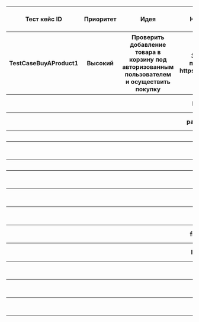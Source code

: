 <table>
    <thead>
        <tr>
            <th>Тест кейс ID</th>
            <th>Приоритет</th>
            <th>Идея</th>
            <th>Необходимые данные </th>
            <th>Шаг</th>
            <th>Шаги теста </th>
            <th>Ожидаемый результат </th>
            <th>Статус: пройдено/нет </th>
        </tr>
    </thead>
    <tbody>
        <tr>
            <th>TestCaseBuyAProduct1</th>
            <th>Высокий</th>
            <th>Проверить добавление товара в корзину под авторизованным пользователем и осуществить покупку</th>
            <th>Зарегистрированный пользователь на сайте https://www.saucedemo.com/</th>
            <th>1</th>
            <th>Открой сайт https://www.saucedemo.com/</th>
            <th>Загрузится страница https://www.saucedemo.com/</th>
            <th>пройдено</th>
        </tr>
        <tr>
            <th></th>
            <th></th>
            <th></th>
            <th>login - standard_user</th>
            <th>2</th>
            <th>Введи в поле "Username": "standard_user"</th>
            <th>Заполненое поле логина "standard_user"</th>
            <th>пройдено</th>
            <th></th>
            <th></th>
        </tr>
        <tr>
            <th></th>
            <th></th>
            <th></th>
            <th>password - secret_sauce</th>
            <th>3</th>
            <th>Введи в поле "Password": "secret_sauce"</th>
            <th>Заполненое поле пароля "secret_sauce"</th>
            <th>пройдено</th>
        </tr>
        <tr>
            <th></th>
            <th></th>
            <th></th>
            <th></th>
            <th>4</th>
            <th>Нажми на кнопку "Login"</th>
            <th>Заходит на сайт с товаром</th>
            <th>пройдено</th>
        </tr>
        <tr>
            <th></th>
            <th></th>
            <th></th>
            <th></th>
            <th>5</th>
            <th>Найди товар "Sauce Labs Backpack"</th>
            <th></th>
            <th>пройдено</th>
        </tr>
        <tr>
            <th></th>
            <th></th>
            <th></th>
            <th></th>
            <th>6</th>
            <th>Найди кнопку "Add to card" </th>
            <th></th>
            <th>пройдено</th>
        </tr>
        <tr>
            <th></th>
            <th></th>
            <th></th>
            <th></th>
            <th>7</th>
            <th>Нажми на кнопку "Add to card"</th>
            <th>Изменится значок тележки (правый верхний угол)</th>
            <th>пройдено</th>
        </tr>
        <tr>
            <th></th>
            <th></th>
            <th></th>
            <th></th>
            <th>8</th>
            <th>Кликни на "Тележку" (правый верхний угол)</th>
            <th>Перейдешь на покупки котоырые хочешь купить</th>
            <th>пройдено</th>
        </tr>
        <tr>
            <th></th>
            <th></th>
            <th></th>
            <th></th>
            <th>9</th>
            <th>Кликни на "Checkout"</th>
            <th>Перекинет на заполнение формы заказа товара</th>
            <th>пройдено</th>
        </tr>
        <tr>
            <th></th>
            <th></th>
            <th></th>
          <th>firstName - First Name</th>
            <th>10</th>
            <th>Введи в поле "firstName": "First Name"</th>
            <th>Заполененное поле First Name "First Name"</th>
            <th>пройдено</th>
        </tr>
        <tr>
            <th></th>
            <th></th>
            <th></th>
            <th>lastName - Last Name</th>
            <th>11</th>
            <th>Введи в поле "lastName": "Last Name"</th>
            <th>Заполененное поле Last Name "Last Name"</th>
            <th>пройдено</th>
        </tr>
        <tr>
            <th></th>
            <th></th>
            <th></th>
            <th>postalCode - 123</th>
            <th>12</th>
            <th>Введи в поле "Zip/postalCode": "123"</th>
            <th>Заполененное поле Zip'/Postal Code "123"</th>
            <th>пройдено</th>
        </tr>
        <tr>
            <th></th>
            <th></th>
            <th></th>
            <th></th>
            <th>13</th>
            <th>Нажми кнопку "Continue"</th>
            <th>Перекинет на страницу подтверждения товара</th>
            <th>пройдено</th>
        </tr>
        <tr>
            <th></th>
            <th></th>
            <th></th>
            <th></th>
            <th>14</th>
            <th>Нажми кнопку "Finish"</th>
            <th>Перекинет на страницу с "Thank you for your order!"</th>
            <th>пройдено</th>
        </tr>
    </table>
